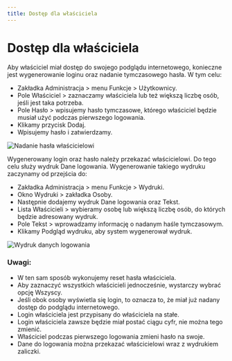 ```yaml
---
title: Dostęp dla właściciela
---
```

# Dostęp dla właściciela

Aby właściciel miał dostęp do swojego podglądu internetowego, konieczne jest wygenerowanie loginu oraz nadanie tymczasowego hasła. W tym celu: 

- Zakładka Administracja > menu Funkcje > Użytkownicy.
- Pole Właściciel > zaznaczamy właściciela lub też większą liczbę osób, jeśli jest taka potrzeba.
- Pole Hasło > wpisujemy hasło tymczasowe, którego właściciel będzie musiał użyć podczas pierwszego logowania.
- Klikamy przycisk Dodaj.
- Wpisujemy hasło i zatwierdzamy.

![Nadanie hasła właścicielowi](nadanie-hasla-wlasc.gif)

Wygenerowany login oraz hasło należy przekazać właścicielowi. Do tego celu służy wydruk Dane logowania. Wygenerowanie takiego wydruku zaczynamy od przejścia do: 

- Zakładka Administracja > menu Funkcje > Wydruki.
- Okno Wydruki > zakładka Osoby.
- Następnie dodajemy wydruk Dane logowania oraz Tekst.
- Lista Właścicieli > wybieramy osobę lub większą liczbę osób, do których będzie adresowany wydruk.
- Pole Tekst > wprowadzamy informację o nadanym haśle tymczasowym.
- Klikamy Podgląd wydruku, aby system wygenerował wydruk.

![Wydruk danych logowania](wydruk-danych-logowania.gif)

### Uwagi:

- W ten sam sposób wykonujemy reset hasła właściciela. 
- Aby zaznaczyć wszystkich właścicieli jednocześnie, wystarczy wybrać opcję Wszyscy.
- Jeśli obok osoby wyświetla się login, to oznacza to, że miał już nadany dostęp do podglądu internetowego.
- Login właściciela jest przypisany do właściciela na stałe.
- Login właściciela zawsze będzie miał postać ciągu cyfr, nie można tego zmienić.
- Właściciel podczas pierwszego logowania zmieni hasło na swoje.
- Dane do logowania można przekazać właścicielowi wraz z wydrukiem zaliczki.